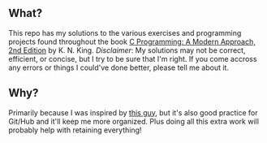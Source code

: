 ## What?
This repo has my solutions to the various exercises and programming projects found throughout the book [C Programming: A Modern Approach, 2nd Edition](http://www.amazon.com/Programming-Modern-Approach-2nd-Edition/dp/0393979504) by K. N. King. *Disclaimer*: My solutions may not be correct, efficient, or concise, but I try to be sure that I'm right. If you come accross any errors or things I could've done better, please tell me about it.

## Why?
Primarily because I was inspired by [this guy](https://github.com/pingles/c-programming-a-modern-approach), but it's also good practice for Git/Hub and it'll keep me more organized. Plus doing all this extra work will probably help with retaining everything!
